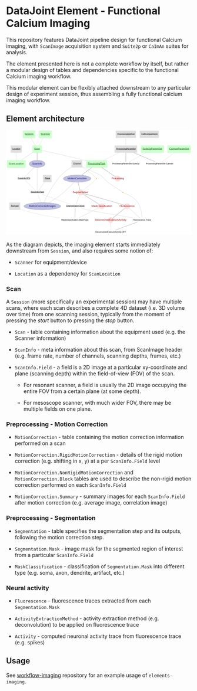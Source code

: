 # DataJoint Element - Functional Calcium Imaging
This repository features DataJoint pipeline design for functional Calcium imaging, with `ScanImage` acquisition system and `Suite2p` or `CaImAn` suites for analysis. 

The element presented here is not a complete workflow by itself, but rather a modular design of tables and dependencies specific to the functional Calcium imaging workflow. 

This modular element can be flexibly attached downstream to any particular design of experiment session, thus assembling a fully functional calcium imaging workflow.

## Element architecture

![elements imaging diagram](images/elements_imaging_diagram.svg)

As the diagram depicts, the imaging element starts immediately downstream from `Session`, and also requires some notion of:

+ `Scanner` for equipment/device

+ `Location` as a dependency for `ScanLocation`

### Scan
A `Session` (more specifically an experimental session) may have multiple scans, 
where each scan describes a complete 4D dataset (i.e. 3D volume over time) from one scanning session, typically from the moment of pressing the *start* button to pressing the *stop* button.

+ `Scan` - table containing information about the equipment used (e.g. the Scanner information)

+ `ScanInfo` - meta information about this scan, from ScanImage header (e.g. frame rate, number of channels, scanning depths, frames, etc.)

+ `ScanInfo.Field` - a field is a 2D image at a particular xy-coordinate and plane (scanning depth) within the field-of-view (FOV) of the scan.

     + For resonant scanner, a field is usually the 2D image occupying the entire FOV from a certain plane (at some depth).

     + For mesoscope scanner, with much wider FOV, there may be multiple fields on one plane. 

### Preprocessing - Motion Correction

+ `MotionCorrection` - table containing the motion correction information performed on a scan

+ `MotionCorrection.RigidMotionCorrection` - details of the rigid motion correction (e.g. shifting in x, y) at a per `ScanInfo.Field` level

+ `MotionCorrection.NonRigidMotionCorrection` and `MotionCorrection.Block` tables are used to describe the non-rigid motion correction performed on each `ScanInfo.Field`

+ `MotionCorrection.Summary` - summary images for each `ScanInfo.Field` after motion correction (e.g. average image, correlation image)
    
### Preprocessing - Segmentation

+ `Segmentation` - table specifies the segmentation step and its outputs, following the motion correction step.
 
+ `Segmentation.Mask` - image mask for the segmented region of interest from a particular `ScanInfo.Field`

+ `MaskClassification` - classification of `Segmentation.Mask` into different type (e.g. soma, axon, dendrite, artifact, etc.)

### Neural activity 

+ `Fluorescence` - fluorescence traces extracted from each `Segmentation.Mask`

+ `ActivityExtractionMethod` - activity extraction method (e.g. deconvolution) to be applied on fluorescence trace

+ `Activity` - computed neuronal activity trace from fluorescence trace (e.g. spikes)

## Usage

See [workflow-imaging](https://github.com/datajoint/workflow-imaging) repository for an example usage of `elements-imaging`.

